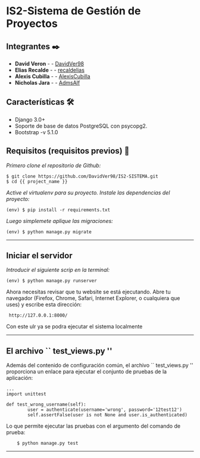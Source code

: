 # IS2-Sistema de Gestión de Proyectos


## Integrantes ✒️


* **David Veron** -  - [DavidVer98](https://github.com/villanuevand)
* **Elias Recalde** -  - [recaldelias](https://github.com/recaldelias)
* **Alexis Cubilla** -  - [AlexisCubilla](https://github.com/AlexisCubilla)
* **Nicholas Jara** -  - [AdmsAlf](https://github.com/AdmsAlf)


## Características 🛠️

- Django 3.0+
- Soporte de base de datos PostgreSQL con psycopg2.
- Bootstrap -v 5.1.0

## Requisitos (requisitos previos) 🚀

_Primero clone el repositorio de Github:_

```
$ git clone https://github.com/DavidVer98/IS2-SISTEMA.git
$ cd {{ project_name }}
```

_Active el virtualenv para su proyecto._
_Instale las dependencias del proyecto:_

```
(env) $ pip install -r requirements.txt
```

_Luego simplemete aplique las migraciones:_
```
(env) $ python manage.py migrate
```

---

## Iniciar el servidor

_Introducir el siguiente scrip en la terminal:_
```
(env) $ python manage.py runserver
```
Ahora necesitas revisar que tu website se está ejecutando. Abre tu navegador (Firefox, Chrome, Safari, Internet Explorer, o cualquiera que uses) y escribe esta dirección:
```
 http://127.0.0.1:8000/
```
Con este ulr ya se podra ejecutar el sistema localmente


---
## El archivo `` test_views.py ''


Además del contenido de configuración común, el archivo `` test_views.py '' proporciona un enlace para ejecutar el conjunto de pruebas de la aplicación:

```
...
import unittest

def test_wrong_username(self):
        user = authenticate(username='wrong', password='12test12')
        self.assertFalse(user is not None and user.is_authenticated)
```


Lo que permite ejecutar las pruebas con el argumento del comando de prueba:
```
    $ python manage.py test
```
---


